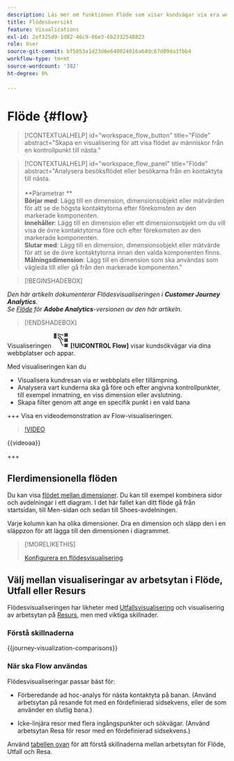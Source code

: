 ```yaml
---
description: Läs mer om funktionen Flöde som visar kundvägar via era webbplatser och appar.
title: Flödesöversikt
feature: Visualizations
exl-id: 2ef325d9-1d82-46c9-86e3-6b2332548823
role: User
source-git-commit: bf5853a1d23d6e648024016a64dc67d09da3fbb4
workflow-type: tm+mt
source-wordcount: '382'
ht-degree: 0%

---
```


# Flöde {#flow}

<!-- markdownlint-disable MD034 -->

>[!CONTEXTUALHELP]
>id="workspace_flow_button"
>title="Flöde"
>abstract="Skapa en visualisering för att visa flödet av människor från en kontrollpunkt till nästa."

>[!CONTEXTUALHELP]
>id="workspace_flow_panel"
>title="Flöde"
>abstract="Analysera besöksflödet eller besökarna från en kontaktyta till nästa.<br/><br/>**Parametrar **<br/>**Börjar med**: Lägg till en dimension, dimensionsobjekt eller mätvärden för att se de högsta kontaktytorna efter förekomsten av den markerade komponenten.<br/>**Innehåller**: Lägg till en dimension eller ett dimensionsobjekt om du vill visa de övre kontaktytorna före och efter förekomsten av den markerade komponenten.<br/>**Slutar med**: Lägg till en dimension, dimensionsobjekt eller mätvärde för att se de övre kontaktytorna innan den valda komponenten finns.<br/>**Målningsdimension**: Lägg till en dimension som ska användas som vägleda till eller gå från den markerade komponenten."

<!-- markdownlint-enable MD034 -->


>[!BEGINSHADEBOX]

*Den här artikeln dokumenterar Flödesvisualiseringen i **Customer Journey Analytics**.<br/>Se [Flöde](https://experienceleague.adobe.com/en/docs/analytics/analyze/analysis-workspace/visualizations/flow/flow) för **Adobe Analytics**-versionen av den här artikeln.*

>[!ENDSHADEBOX]


Visualiseringen ![GraphPathing](/help/assets/icons/GraphPathing.svg) **[!UICONTROL Flow]** visar kundsökvägar via dina webbplatser och appar.

Med visualiseringen kan du

* Visualisera kundresan via er webbplats eller tillämpning.
* Analysera vart kunderna ska gå före och efter angivna kontrollpunkter, till exempel inmatning, en viss dimension eller avslutning.
* Skapa filter genom att ange en specifik punkt i en vald bana

+++ Visa en videodemonstration av Flow-visualiseringen.

>[!VIDEO](https://video.tv.adobe.com/v/346063/?quality=12)

{{videoaa}}

+++

## Flerdimensionella flöden

Du kan visa [flödet mellan dimensioner](/help/analysis-workspace/visualizations/c-flow/multi-dimensional-flow.md). Du kan till exempel kombinera sidor och avdelningar i ett diagram. I det här fallet kan ditt flöde gå från startsidan, till Men-sidan och sedan till Shoes-avdelningen.

Varje kolumn kan ha olika dimensioner. Dra en dimension och släpp den i en släppzon för att lägga till den dimensionen i diagrammet.

>[!MORELIKETHIS]
>
>[Konfigurera en flödesvisualisering](/help/analysis-workspace/visualizations/c-flow/create-flow.md).
>

## Välj mellan visualiseringar av arbetsytan i Flöde, Utfall eller Resurs

Flödesvisualiseringen har likheter med [Utfallsvisualisering](/help/analysis-workspace/visualizations/fallout/fallout-flow.md) och visualisering av arbetsytan på [Resurs](/help/analysis-workspace/visualizations/journey-canvas/journey-canvas.md), men med viktiga skillnader.

### Förstå skillnaderna

<!-- Information in this snippet is shared between Journey canvas, Fallout, and Flow visualization docs -->

{{journey-visualization-comparisons}}

### När ska Flow användas

Flödesvisualiseringar passar bäst för:

* Förberedande ad hoc-analys för nästa kontaktyta på banan. (Använd arbetsytan på resande fot med en fördefinierad sidsekvens, eller de som använder en slutlig bana.)

* Icke-linjära resor med flera ingångspunkter och sökvägar. (Använd arbetsytan Resa för resor med en fördefinierad sidsekvens.)

Använd [tabellen ovan](#understand-the-differences) för att förstå skillnaderna mellan arbetsytan för Flöde, Utfall och Resa.
